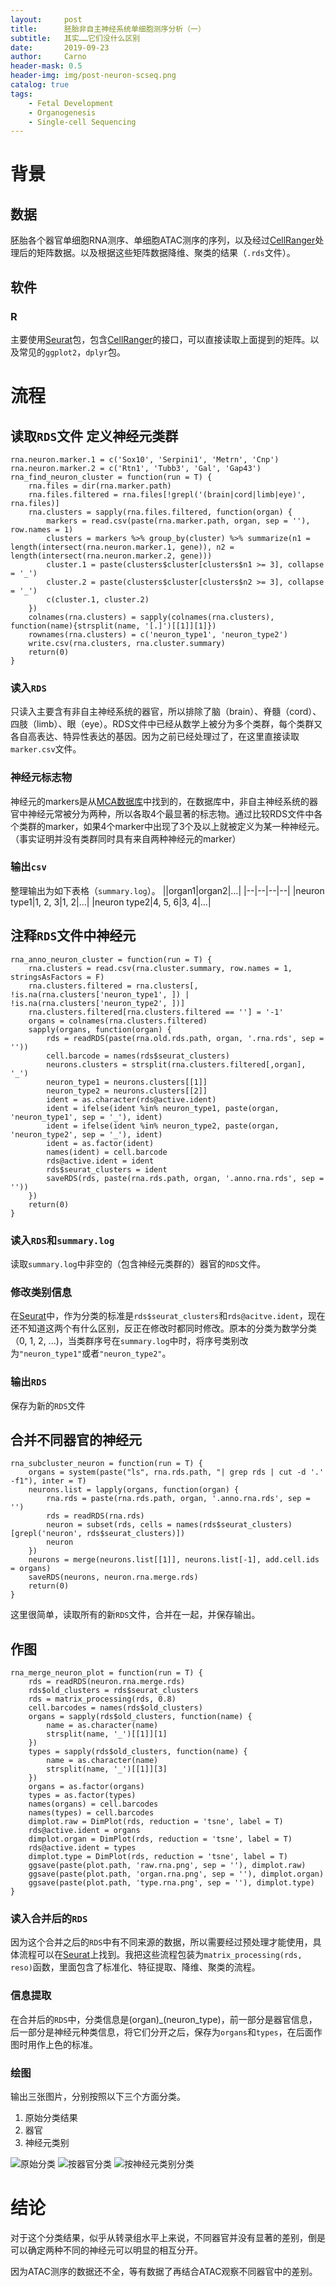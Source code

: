 ```yaml
---
layout:     post
title:      胚胎非自主神经系统单细胞测序分析（一）
subtitle:   其实……它们没什么区别
date:       2019-09-23
author:     Carno
header-mask: 0.5
header-img: img/post-neuron-scseq.png
catalog: true
tags:
    - Fetal Development
    - Organogenesis
    - Single-cell Sequencing
---
```


# 背景

## 数据

胚胎各个器官单细胞RNA测序、单细胞ATAC测序的序列，以及经过[CellRanger](https://support.10xgenomics.com/single-cell-gene-expression/software/pipelines/latest/what-is-cell-ranger)处理后的矩阵数据。以及根据这些矩阵数据降维、聚类的结果（`.rds`文件）。

## 软件

### R

主要使用[Seurat](https://satijalab.org/seurat/)包，包含[CellRanger](https://support.10xgenomics.com/single-cell-gene-expression/software/pipelines/latest/what-is-cell-ranger)的接口，可以直接读取上面提到的矩阵。以及常见的`ggplot2`，`dplyr`包。

# 流程

## 读取`RDS`文件 定义神经元类群

```
rna.neuron.marker.1 = c('Sox10', 'Serpini1', 'Metrn', 'Cnp')
rna.neuron.marker.2 = c('Rtn1', 'Tubb3', 'Gal', 'Gap43')
rna_find_neuron_cluster = function(run = T) {
    rna.files = dir(rna.marker.path)
    rna.files.filtered = rna.files[!grepl('(brain|cord|limb|eye)', rna.files)]
    rna.clusters = sapply(rna.files.filtered, function(organ) {
        markers = read.csv(paste(rna.marker.path, organ, sep = ''), row.names = 1)
        clusters = markers %>% group_by(cluster) %>% summarize(n1 = length(intersect(rna.neuron.marker.1, gene)), n2 = length(intersect(rna.neuron.marker.2, gene)))
        cluster.1 = paste(clusters$cluster[clusters$n1 >= 3], collapse = '_')
        cluster.2 = paste(clusters$cluster[clusters$n2 >= 3], collapse = '_')
        c(cluster.1, cluster.2)
    })
    colnames(rna.clusters) = sapply(colnames(rna.clusters), function(name){strsplit(name, '[.]')[[1]][1]})
    rownames(rna.clusters) = c('neuron_type1', 'neuron_type2')
    write.csv(rna.clusters, rna.cluster.summary)
    return(0)
}
```

### 读入`RDS`
只读入主要含有非自主神经系统的器官，所以排除了脑（brain）、脊髓（cord）、四肢（limb）、眼（eye）。RDS文件中已经从数学上被分为多个类群，每个类群又各自高表达、特异性表达的基因。因为之前已经处理过了，在这里直接读取`marker.csv`文件。

### 神经元标志物
神经元的markers是从[MCA数据库](http://bis.zju.edu.cn/MCA/search.html)中找到的，在数据库中，非自主神经系统的器官中神经元常被分为两种，所以各取4个最显著的标志物。通过比较RDS文件中各个类群的marker，如果4个marker中出现了3个及以上就被定义为某一种神经元。（事实证明并没有类群同时具有来自两种神经元的marker）

### 输出`csv`
整理输出为如下表格（`summary.log`）。
||organ1|organ2|...|
|--|--|--|--|
|neuron type1|1, 2, 3|1, 2|...|
|neuron type2|4, 5, 6|3, 4|...|

## 注释`RDS`文件中神经元

```
rna_anno_neuron_cluster = function(run = T) {
    rna.clusters = read.csv(rna.cluster.summary, row.names = 1, stringsAsFactors = F)
    rna.clusters.filtered = rna.clusters[, !is.na(rna.clusters['neuron_type1', ]) | !is.na(rna.clusters['neuron_type2', ])]
    rna.clusters.filtered[rna.clusters.filtered == ''] = '-1'
    organs = colnames(rna.clusters.filtered)
    sapply(organs, function(organ) {
        rds = readRDS(paste(rna.old.rds.path, organ, '.rna.rds', sep = ''))
        cell.barcode = names(rds$seurat_clusters)
        neurons.clusters = strsplit(rna.clusters.filtered[,organ], '_')
        neuron_type1 = neurons.clusters[[1]]
        neuron_type2 = neurons.clusters[[2]]
        ident = as.character(rds@active.ident)
        ident = ifelse(ident %in% neuron_type1, paste(organ, 'neuron_type1', sep = '_'), ident)
        ident = ifelse(ident %in% neuron_type2, paste(organ, 'neuron_type2', sep = '_'), ident)
        ident = as.factor(ident)
        names(ident) = cell.barcode
        rds@active.ident = ident
        rds$seurat_clusters = ident
        saveRDS(rds, paste(rna.rds.path, organ, '.anno.rna.rds', sep = ''))
    })
    return(0)
}
```
### 读入`RDS`和`summary.log`
读取`summary.log`中非空的（包含神经元类群的）器官的`RDS`文件。

### 修改类别信息
在[Seurat](https://satijalab.org/seurat/)中，作为分类的标准是`rds$seurat_clusters`和`rds@acitve.ident`，现在还不知道这两个有什么区别，反正在修改时都同时修改。原本的分类为数学分类（0, 1, 2, ...)，当类群序号在`summary.log`中时，将序号类别改为`"neuron_type1"`或者`"neuron_type2"`。

### 输出`RDS`
保存为新的`RDS`文件

## 合并不同器官的神经元
```
rna_subcluster_neuron = function(run = T) {
    organs = system(paste("ls", rna.rds.path, "| grep rds | cut -d '.' -f1"), inter = T)
    neurons.list = lapply(organs, function(organ) {
        rna.rds = paste(rna.rds.path, organ, '.anno.rna.rds', sep = '')
        rds = readRDS(rna.rds)
        neuron = subset(rds, cells = names(rds$seurat_clusters)[grepl('neuron', rds$seurat_clusters)])
        neuron
    })
    neurons = merge(neurons.list[[1]], neurons.list[-1], add.cell.ids = organs)
    saveRDS(neurons, neuron.rna.merge.rds)
    return(0)
}
```
这里很简单，读取所有的新`RDS`文件，合并在一起，并保存输出。

## 作图
```
rna_merge_neuron_plot = function(run = T) {
    rds = readRDS(neuron.rna.merge.rds)
    rds$old_clusters = rds$seurat_clusters
    rds = matrix_processing(rds, 0.8)
    cell.barcodes = names(rds$old_clusters)
    organs = sapply(rds$old_clusters, function(name) {
        name = as.character(name)
        strsplit(name, '_')[[1]][1]
    })
    types = sapply(rds$old_clusters, function(name) {
        name = as.character(name)
        strsplit(name, '_')[[1]][3]
    })
    organs = as.factor(organs)
    types = as.factor(types)
    names(organs) = cell.barcodes
    names(types) = cell.barcodes
    dimplot.raw = DimPlot(rds, reduction = 'tsne', label = T)
    rds@active.ident = organs
    dimplot.organ = DimPlot(rds, reduction = 'tsne', label = T)
    rds@active.ident = types
    dimplot.type = DimPlot(rds, reduction = 'tsne', label = T)
    ggsave(paste(plot.path, 'raw.rna.png', sep = ''), dimplot.raw)
    ggsave(paste(plot.path, 'organ.rna.png', sep = ''), dimplot.organ)
    ggsave(paste(plot.path, 'type.rna.png', sep = ''), dimplot.type)
}
```

### 读入合并后的`RDS`
因为这个合并之后的`RDS`中有不同来源的数据，所以需要经过预处理才能使用，具体流程可以在[Seurat](https://satijalab.org/seurat/)上找到。我把这些流程包装为`matrix_processing(rds, reso)`函数，里面包含了标准化、特征提取、降维、聚类的流程。

### 信息提取
在合并后的`RDS`中，分类信息是(organ)_(neuron_type)，前一部分是器官信息，后一部分是神经元种类信息，将它们分开之后，保存为`organs`和`types`，在后面作图时用作上色的标准。

### 绘图
输出三张图片，分别按照以下三个方面分类。
1. 原始分类结果
2. 器官
3. 神经元类别

![原始分类](https://tva1.sinaimg.cn/large/006y8mN6gy1g79n8zrc74j30u00u0wnx.jpg)
![按器官分类](https://tva1.sinaimg.cn/large/006y8mN6gy1g79n90ljaoj30u00u0aie.jpg)
![按神经元类别分类](https://tva1.sinaimg.cn/large/006y8mN6gy1g79n8yu8rkj30u00u0qb9.jpg)

# 结论

对于这个分类结果，似乎从转录组水平上来说，不同器官并没有显著的差别，倒是可以确定两种不同的神经元可以明显的相互分开。

因为ATAC测序的数据还不全，等有数据了再结合ATAC观察不同器官中的差别。

